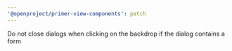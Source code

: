 ```yaml
---
'@openproject/primer-view-components': patch
---
```


Do not close dialogs when clicking on the backdrop if the dialog contains a form
